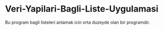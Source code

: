 # Veri-Yapilari-Bagli-Liste-Uygulamasi
Bu program bagli listeleri anlamak icin orta duzeyde olan bir programdir.
